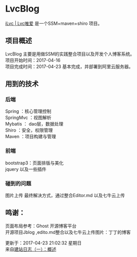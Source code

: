# LvcBlog
[iLvc | Lvc唯爱](http://ilvc.me) 是一个SSM+maven+shiro 项目。



## 项目概述
LvcBlog 主要是用做SSM的实践整合项目以及开发个人博客系统。</br>
项目开始时间：2017-04-16</br>
项目完成时间：2017-04-23 基本完成，并部署到阿里云服务器。</br>

## 用到的技术
### 后端
Spring ：核心管理控制</br>
SpringMvc ：视图解析</br>
Mybatis ： dao层，数据处理</br>
Shiro ：安全，权限管理</br>
Maven ：项目构建与管理</br>
### 前端
bootstrap3：页面排版与美化</br>
jquery 以及一些插件
### 碰到的问题

图片上传 最终解决方式，通过整合Editor.md 以及七牛云上传

## 鸣谢：
页面布局参考：Ghost 开源博客平台</br>
开源项目Jblog ,edito.md整合以及七牛云上传图片：丁丁的博客</br>

更新于：2017-04-23 21:02:32 星期日<br/>
来自[建站日志（一）：概述](http://ilvc.me/blog/post/27)
